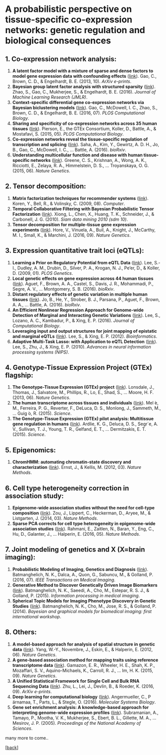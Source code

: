
# A probabilistic perspective on tissue-specific co-expression networks: genetic regulation and biological consequences


## 1. Co-expression network analysis:
1. **A latent factor model with a mixture of sparse and dense factors to model gene expression data with confounding effects** ([link](https://arxiv.org/abs/1310.4792)). Gao, C., Brown, C. D., & Engelhardt, B. E. (2013, 10). *ArXiv e-prints*.
1. **Bayesian group latent factor analysis with structured sparsity** ([link](http://jmlr.org/papers/volume17/14-472/14-472.pdf)). Zhao, S., Gao, C., Mukherjee, S., & Engelhardt, B. E. (2016). *Journal of Machine Learning Research (JMLR)*.
1. **Context-specific differential gene co-expression networks via Bayesian biclustering models** ([link](http://journals.plos.org/ploscompbiol/article?id=10.1371/journal.pcbi.1004791)). Gao, C., McDowell, I. C., Zhao, S., Brown, C. D., & Engelhardt, B. E. (2016, 07). *PLOS Computational Biology*.
1. **Sharing and specificity of co-expression networks across 35 human tissues** ([link](http://journals.plos.org/ploscompbiol/article?id=10.1371/journal.pcbi.1004220)). Pierson, E., the GTEx Consortium, Koller, D., Battle, A., & Mostafavi, S. (2015, 05). *PLOS Computational Biology*.
1. **Co-expression networks reveal the tissue-specific regulation of transcription and splicing** ([link](http://biorxiv.org/content/early/2016/10/02/078741)). Saha, A., Kim, Y., Gewirtz, A. D. H., Jo, B., Gao, C., McDowell, I. C., ... Battle, A. (2016). *bioRxiv*.
1. **Understanding multicellular function and disease with human tissue-specific networks** ([link](https://www.nature.com/ng/journal/v47/n6/full/ng.3259.html)). Greene, C. S., Krishnan, A., Wong, A. K., Ricciotti, E., Zelaya, R. A., Himmelstein, D. S., ... Troyanskaya, O. G. (2015, 06). *Nature Genetics*.

## 2. Tensor decomposition:
1. **Matrix factorization techniques for recommender systems** ([link](http://ieeexplore.ieee.org/document/5197422/)). Koren, Y., Bell, R., & Volinsky, C. (2009, 08). *Computer*.
1. **Temporal Collaborative Filtering with Bayesian Probabilistic Tensor Factorization** ([link](https://www.cs.cmu.edu/~jgc/publication/PublicationPDF/Temporal_Collaborative_Filtering_With_Bayesian_Probabilidtic_Tensor_Factorization.pdf)). Xiong, L., Chen, X., Huang, T. K., Schneider, J., & Carbonell, J. G. (2010). *Siam data mining 2010 (sdm 10)*.
1. **Tensor decomposition for multiple-tissue gene expression experiments** ([link](http://www.nature.com/ng/journal/v48/n9/full/ng.3624.html)). Hore, V., Vinuela, A., Buil, A., Knight, J., McCarthy, M. I., Small, K., & Marchini, J. (2016, 09). *Nature Genetics*.

## 3. Expression quantitative trait loci (eQTLs):
1. **Learning a Prior on Regulatory Potential from eQTL Data** ([link](http://journals.plos.org/plosgenetics/article?id=10.1371/journal.pgen.1000358)). Lee, S.-I., Dudley, A. M., Drubin, D., Silver, P. A., Krogan, N. J., Pe’er, D., & Koller, D. (2009, 01). *PLOS Genetics*.
1. **Local genetic effects on gene expression across 44 human tissues** ([link](http://biorxiv.org/content/early/2016/09/09/074450)). Aguet, F., Brown, A. A., Castel, S., Davis, J. R., Mohammadi, P., Segre, A. V., ... Montgomery, S. B. (2016). *bioRxiv*.
1. **Distant regulatory effects of genetic variation in multiple human tissues** ([link](http://biorxiv.org/content/early/2016/09/09/074419)). Jo, B., He, Y., Strober, B. J., Parsana, P., Aguet, F., Brown, A. A., ... Battle, A. (2016). *bioRxiv*.
1. **An Efficient Nonlinear Regression Approach for Genome-wide Detection of Marginal and Interacting Genetic Variations** ([link](http://online.liebertpub.com/doi/10.1089/cmb.2015.0202)). Lee, S., Lozano, A. C., Kambadur, P., & Xing, E. P. (2016). *Journal of Computational Biology*.
1. **Leveraging input and output structures for joint mapping of epistatic and marginal eQTLs** ([link](https://academic.oup.com/bioinformatics/article/28/12/i137/269401/Leveraging-input-and-output-structures-for-joint)). Lee, S., & Xing, E. P. (2012). *Bioinformatics*.
1. **Adaptive Multi-Task Lasso: with Application to eQTL Detection** ([link](http://www.cs.cmu.edu/~seunghak/NIPS2010_0499.pdf)). Lee, S., Zhu, J., & Xing, E. P. (2010). *Advances in neural information processing systems (NIPS)*.

## 4. Genotype-Tissue Expression Project (GTEx) flagship:
1. **The Genotype-Tissue Expression (GTEx) project** ([link](http://www.nature.com/ng/journal/v45/n6/full/ng.2653.html)). Lonsdale, J., Thomas, J., Salvatore, M., Phillips, R., Lo, E., Shad, S., ... Moore, H. F. (2013, 06). *Nature Genetics*.
1. **The human transcriptome across tissues and individuals** ([link](http://science.sciencemag.org/content/348/6235/660)). Mel ́e, M., Ferreira, P. G., Reverter, F., DeLuca, D. S., Monlong, J., Sammeth, M., ... Guig ́o, R. (2015). *Science*.
1. **The Genotype-Tissue Expression (GTEx) pilot analysis: Multitissue gene regulation in humans** ([link](http://science.sciencemag.org/content/348/6235/648)). Ardlie, K. G., Deluca, D. S., Segr`e, A. V., Sullivan, T. J., Young, T. R., Gelfand, E. T., ... Dermitzakis, E. T. (2015). *Science*.

## 5. Epigenomics:
1. **ChromHMM: automating chromatin-state discovery and characterization** ([link](http://www.nature.com/nmeth/journal/v9/n3/full/nmeth.1906.html)). Ernst, J., & Kellis, M. (2012, 03). *Nature Methods*.

## 6. Cell type heterogeneity correction in association study:
1. **Epigenome-wide association studies without the need for cell-type composition** ([link](http://www.nature.com/nmeth/journal/v11/n3/full/nmeth.2815.html)). Zou, J., Lippert, C., Heckerman, D., Aryee, M., & Listgarten, J. (2014, 03). *Nature Methods*.
1. **Sparse PCA corrects for cell type heterogeneity in epigenome-wide association studies** ([link](http://www.nature.com/nmeth/journal/v13/n5/full/nmeth.3809.html)). Rahmani, E., Zaitlen, N., Baran, Y., Eng, C., Hu, D., Galanter, J., ... Halperin, E. (2016, 05). *Nature Methods*.

## 7. Joint modeling of genetics and X (X=brain imaging):
1. **Probabilistic Modeling of Imaging, Genetics and Diagnosis** ([link](http://ieeexplore.ieee.org/document/7404010/)). Batmanghelich, N. K., Dalca, A., Quon, G., Sabuncu, M., & Golland, P. (2016, 07). *IEEE Transactions on Medical Imaging*.
1. **Generative Method to Discover Genetically Driven Image Biomarkers** ([link](https://link.springer.com/chapter/10.1007/978-3-319-19992-4_3)). Batmanghelich, N. K., Saeedi, A., Cho, M., Estepar, R. S. J., & Golland, P. (2015). *Information processing in medical imaging*.
1. **Spherical Topic Models for Imaging Phenotype Discovery in Genetic Studies** ([link](https://www.ncbi.nlm.nih.gov/pmc/articles/PMC4337963/)). Batmanghelich, N. K., Cho, M., Jose, R. S., & Golland, P. (2014). *Bayesian and graphical models for biomedical imaging: first international workshop*.

## 8. Others:
1. **A model-based approach for analysis of spatial structure in genetic data** ([link](http://www.nature.com/ng/journal/v44/n6/abs/ng.2285.html)). Yang, W.-Y., Novembre, J., Eskin, E., & Halperin, E. (2012, 06). *Nature Genetics*.
1. **A gene-based association method for mapping traits using reference transcriptome data** ([link](http://www.nature.com/ng/journal/v47/n9/full/ng.3367.html)). Gamazon, E. R., Wheeler, H. E., Shah, K. P., Mozaffari, S. V., Aquino-Michaels, K., Carroll, R. J., ... Im, H. K. (2015, 09). *Nature Genetics*.
1. **A Unified Statistical Framework for Single Cell and Bulk RNA Sequencing Data** ([link](https://arxiv.org/abs/1609.08028)). Zhu, L., Lei, J., Devlin, B., & Roeder, K. (2016, 09). *ArXiv e-prints*.
1. **Deep learning for computational biology** ([link](http://msb.embopress.org/content/12/7/878)). Angermueller, C., P ̈arnamaa, T., Parts, L., & Stegle, O. (2016). *Molecular Systems Biology*.
1. **Gene set enrichment analysis: A knowledge-based approach for interpreting genome-wide expression profiles** ([link](http://www.pnas.org/content/102/43/15545.abstract)). Subramanian, A., Tamayo, P., Mootha, V. K., Mukherjee, S., Ebert, B. L., Gillette, M. A., ... Mesirov, J. P. (2005). *Proceedings of the National Academy of Sciences*.



many more to come..

[[back](http://shuo-yang.com)]
